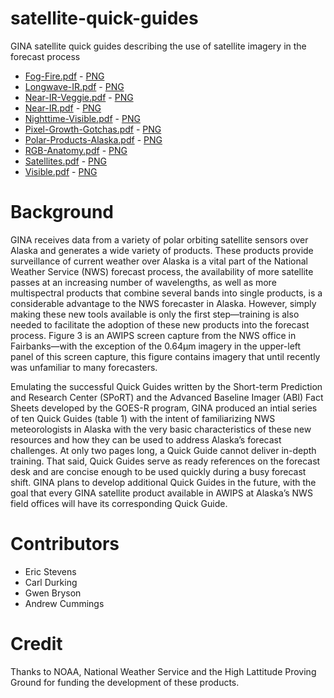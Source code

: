 # satellite-quick-guides

GINA satellite quick guides describing the use of satellite imagery in the forecast process

* [Fog-Fire.pdf](https://github.com/gina-alaska/satellite-quick-guides/raw/master/quick-guides/Fog-Fire.pdf) - [PNG](./quick-guides.png/Fog-Fire.png)
* [Longwave-IR.pdf](https://github.com/gina-alaska/satellite-quick-guides/raw/master/quick-guides/Longwave-IR.pdf) - [PNG](./quick-guides.png/Longwave-IR.png)
* [Near-IR-Veggie.pdf](https://github.com/gina-alaska/satellite-quick-guides/raw/master/quick-guides/Near-IR-Veggie.pdf) - [PNG](./quick-guides.png/Near-IR-Veggie.png)
* [Near-IR.pdf](https://github.com/gina-alaska/satellite-quick-guides/raw/master/quick-guides/Near-IR.pdf) - [PNG](./quick-guides.png/Near-IR.png)
* [Nighttime-Visible.pdf](https://github.com/gina-alaska/satellite-quick-guides/raw/master/quick-guides/Nighttime-Visible.pdf) - [PNG](./quick-guides.png/Nighttime-Visible.png)
* [Pixel-Growth-Gotchas.pdf](https://github.com/gina-alaska/satellite-quick-guides/raw/master/quick-guides/Pixel-Growth-Gotchas.pdf) - [PNG](./quick-guides.png/Pixel-Growth-Gotchas.png)
* [Polar-Products-Alaska.pdf](https://github.com/gina-alaska/satellite-quick-guides/raw/master/quick-guides/Polar-Products-Alaska.pdf) - [PNG](./quick-guides.png/Polar-Products-Alaska.png)
* [RGB-Anatomy.pdf](https://github.com/gina-alaska/satellite-quick-guides/raw/master/quick-guides/RGB-Anatomy.pdf) - [PNG](./quick-guides.png/RGB-Anatomy.png)
* [Satellites.pdf](https://github.com/gina-alaska/satellite-quick-guides/raw/master/quick-guides/Satellites.pdf) - [PNG](./quick-guides.png/Satellites.png)
* [Visible.pdf](https://github.com/gina-alaska/satellite-quick-guides/raw/master/quick-guides/Visible.pdf) - [PNG](./quick-guides.png/Visible.png)

# Background 

GINA receives data from a variety of polar orbiting satellite sensors over Alaska and generates a wide variety of products.  These products provide surveillance of current weather over Alaska is a vital part of the National Weather Service (NWS) forecast process, the availability of more satellite passes at an increasing number of wavelengths, as well as more multispectral products that combine several bands into single products, is a considerable advantage to the NWS forecaster in Alaska.  However, simply making these new tools available is only the first step—training is also needed to facilitate the adoption of these new products into the forecast process.  Figure 3 is an AWIPS screen capture from the NWS office in Fairbanks—with the exception of the 0.64µm imagery in the upper-left panel of this screen capture, this figure contains imagery that until recently was unfamiliar to many forecasters.

Emulating the successful Quick Guides written by the Short-term Prediction and Research Center (SPoRT) and the Advanced Baseline Imager (ABI) Fact Sheets developed by the GOES-R program, GINA produced an intial series of ten Quick Guides (table 1) with the intent of familiarizing NWS meteorologists in Alaska with the very basic characteristics of these new resources and how they can be used to address Alaska’s forecast challenges.  At only two pages long, a Quick Guide cannot deliver in-depth training.  That said, Quick Guides serve as ready references on the forecast desk and are concise enough to be used quickly during a busy forecast shift.   GINA plans to develop additional Quick Guides in the future, with the goal that every GINA satellite product available in AWIPS at Alaska’s NWS field offices will have its corresponding Quick Guide. 

# Contributors

* Eric Stevens
* Carl Durking
* Gwen Bryson
* Andrew Cummings

# Credit

Thanks to NOAA, National Weather Service and the High Lattitude Proving Ground for funding the development of these products.  

